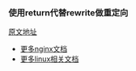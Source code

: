 ### 使用return代替rewrite做重定向

[原文地址](https://github.com/trimstray/nginx-admins-handbook/blob/master/doc/RULES.md#beginner-use-return-directive-instead-of-rewrite-for-redirects)
- [更多nginx文档](https://weiliang-ms.github.io/nginx/)
- [更多linux相关文档](https://weiliang-ms.github.io/wl-awesome/)

